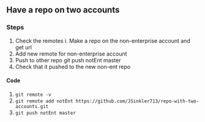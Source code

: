 ## Have a repo on two accounts
### Steps
1. Check the remotes
  i. Make a repo on the non-enterprise account and get url
2. Add new remote for non-enterprise account
3. Push to other repo git push notEnt master</li>
4. Check that it pushed to the new non-ent repo

#### Code
1. `git remote -v`
2. `git remote add notEnt https://github.com/JSinkler713/repo-with-two-accounts.git`
3. `git push notEnt master`
